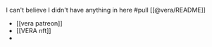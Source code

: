 I can't believe I didn't have anything in here
#pull [[@vera/README]]

- [[vera patreon]]
- [[VERA nft]]
-